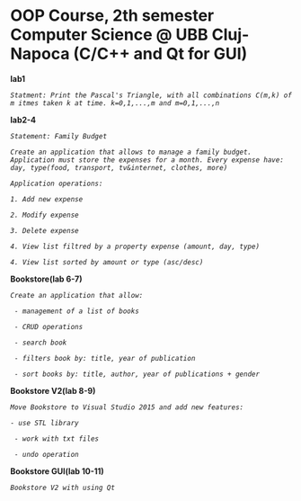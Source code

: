 # OOP Course, 2th semester Computer Science @ UBB Cluj-Napoca (C/C++ and Qt for GUI)

**lab1**

*`Statment: Print the Pascal's Triangle, with all combinations C(m,k) of m itmes taken k at time. k=0,1,...,m and m=0,1,...,n`*



**lab2-4**

*`Statement: Family Budget`*

*`Create an application that allows to manage a family budget. Application must store the expenses for a month. Every expense have: day, type(food, transport, tv&internet, clothes, more)`*

*`Application operations:`*

*`1. Add new expense`*

*`2. Modify expense`*

*`3. Delete expense`*

*`4. View list filtred by a property expense (amount, day, type)`*

*`4. View list sorted by amount or type (asc/desc)`*

**Bookstore(lab 6-7)**

*`Create an application that allow:`*

*` - management of a list of books`*

*` - CRUD operations`*

*` - search book`*

*` - filters book by: title, year of publication`*

*` - sort books by: title, author, year of publications + gender`*


**Bookstore V2(lab 8-9)**

*`Move Bookstore to Visual Studio 2015 and add new features:`*

*`- use STL library`*

*` - work with txt files`*

*` - undo operation`*

**Bookstore GUI(lab 10-11)**

*`Bookstore V2 with using Qt`*

